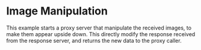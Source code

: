 # Image Manipulation

This example starts a proxy server that manipulate the received images,
to make them appear upside down.
This directly modify the response received from the response server,
and returns the new data to the proxy caller.
